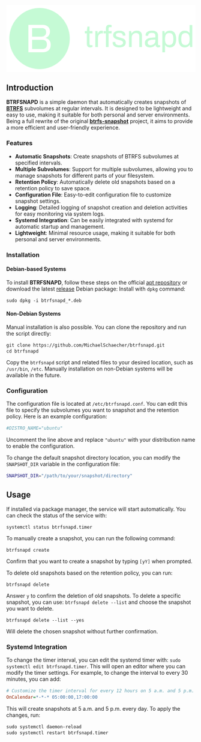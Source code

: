 <div
  align="center">
  <img
    src="image/logo.svg"
    alt="BTRFSNAPD Logo"
    style="display: block; margin: 0 auto;"
  />
</div>

## Introduction

**BTRFSNAPD** is a simple daemon that automatically creates snapshots of **<u>BTRFS</u>** subvolumes at regular intervals. It is designed to be lightweight and easy to use, making it suitable for both personal and server environments. Being a full rewrite of the original **<u>btrfs-snapshot</u>** project, it aims to provide a more efficient and user-friendly experience.

### Features

- **Automatic Snapshots**: Create snapshots of BTRFS subvolumes at specified intervals.
- **Multiple Subvolumes**: Support for multiple subvolumes, allowing you to manage snapshots for different parts of your filesystem.
- **Retention Policy**: Automatically delete old snapshots based on a retention policy to save space.
- **Configuration File**: Easy-to-edit configuration file to customize snapshot settings.
- **Logging**: Detailed logging of snapshot creation and deletion activities for easy monitoring via system logs.
- **Systemd Integration**: Can be easily integrated with systemd for automatic startup and management.
- **Lightweight**: Minimal resource usage, making it suitable for both personal and server environments.

### Installation

#### Debian-based Systems

To install **BTRFSNAPD**, follow these steps on the official [apt repository](https://repository.howtonebie.com/) or download the latest [release](https://github.com/MichaelSchaecher/btrfsnapd/releases) Debian package: Install with `dpkg` command:

```console
sudo dpkg -i btrfsnapd_*.deb
```

#### Non-Debian Systems

Manual installation is also possible. You can clone the repository and run the script directly:

```console
git clone https://github.com/MichaelSchaecher/btrfsnapd.git
cd btrfsnapd
```

Copy the `btrfsnapd` script and related files to your desired location, such as `/usr/bin`, `/etc`. Manually installation on non-Debian systems will be available in the future.

### Configuration

The configuration file is located at `/etc/btrfsnapd.conf`. You can edit this file to specify the subvolumes you want to snapshot and the retention policy. Here is an example configuration:

```bash
#DISTRO_NAME="ubuntu"
```

Uncomment the line above and replace `"ubuntu"` with your distribution name to enable the configuration.

To change the default snapshot directory location, you can modify the `SNAPSHOT_DIR` variable in the configuration file:

```bash
SNAPSHOT_DIR="/path/to/your/snapshot/directory"
```

## Usage

If installed via package manager, the service will start automatically. You can check the status of the service with:

```console
systemctl status btrfsnapd.timer
```

To manually create a snapshot, you can run the following command:

```console
btrfsnapd create
```

Confirm that you want to create a snapshot by typing `[yY]` when prompted.

To delete old snapshots based on the retention policy, you can run:

```console
btrfsnapd delete
```

Answer `y` to confirm the deletion of old snapshots. To delete a specific snapshot, you can use: `btrfsnapd delete --list` and choose the snapshot you want to delete.

```console
btrfsnapd delete --list --yes
```

Will delete the chosen snapshot without further confirmation.

### Systemd Integration

To change the timer interval, you can edit the systemd timer with: `sudo systemctl edit btrfsnapd.timer`. This will open an editor where you can modify the timer settings. For example, to change the interval to every 30 minutes, you can add:

```ini
# Customize the timer interval for every 12 hours on 5 a.m. and 5 p.m.
OnCalendar=*-*-* 05:00:00,17:00:00
```

This will create snapshots at 5 a.m. and 5 p.m. every day. To apply the changes, run:

```console
sudo systemctl daemon-reload
sudo systemctl restart btrfsnapd.timer
```
